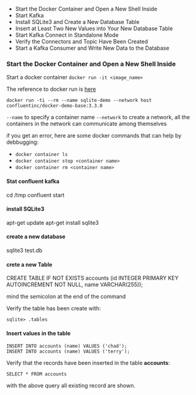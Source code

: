 - Start the Docker Container and Open a New Shell Inside
- Start Kafka
- Install SQLite3 and Create a New Database Table
- Insert at Least Two New Values into Your New Database Table
- Start Kafka Connect in Standalone Mode
- Verify the Connectors and Topic Have Been Created
- Start a Kafka Consumer and Write New Data to the Database



### Start the Docker Container and Open a New Shell Inside

Start a docker container
`docker run -it <image_name>`

The reference to docker run is [here](https://docs.docker.com/engine/reference/run/)


`docker run -ti --rm --name sqlite-demo --network host confluentinc/docker-demo-base:3.3.0`

`--name` to specify a container name
`--network` to create a network, all the containers in the network can communicate among themselves


if you get an error, here are some docker commands that can help by debbugging:
- `docker container ls`
- `docker container stop <container name>`
- `docker container rm <container name>`

#### Stat confluent kafka

cd /tmp
confluent start

#### install SQLite3 

apt-get update
apt-get install sqlite3

#### create a new database

sqlite3 test.db

#### crete a new Table

CREATE TABLE IF NOT EXISTS accounts (id INTEGER PRIMARY KEY AUTOINCREMENT NOT NULL, name VARCHAR(255));

mind the semicolon at the end of the command

Verify the table has been create with:

`sqlite> .tables`

#### Insert values in the table


```
INSERT INTO accounts (name) VALUES ('chad');
INSERT INTO accounts (name) VALUES ('terry');
```

Verify that the records have been inserted in the table **accounts**:

`SELECT * FROM accounts`

with the above query all existing record are shown.

